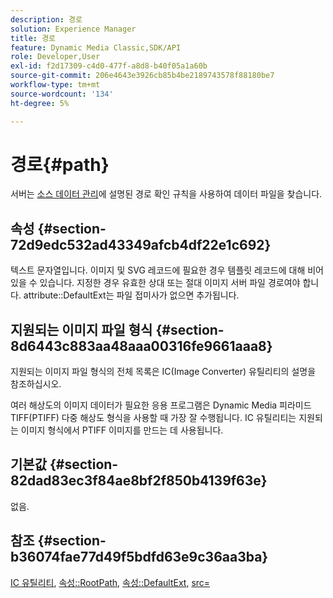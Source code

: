 ```yaml
---
description: 경로
solution: Experience Manager
title: 경로
feature: Dynamic Media Classic,SDK/API
role: Developer,User
exl-id: f2d17309-c4d0-477f-a8d8-b40f05a1a60b
source-git-commit: 206e4643e3926cb85b4be2189743578f88180be7
workflow-type: tm+mt
source-wordcount: '134'
ht-degree: 5%

---
```


# 경로{#path}

서버는 [소스 데이터 관리](../../../../../../is-api/image-serving-api-ref/c-configuration-and-administration/c-configuration-and-administration.md#concept-1ec4d9f0e58a430cae045761f1ff9173)에 설명된 경로 확인 규칙을 사용하여 데이터 파일을 찾습니다.

## 속성 {#section-72d9edc532ad43349afcb4df22e1c692}

텍스트 문자열입니다. 이미지 및 SVG 레코드에 필요한 경우 템플릿 레코드에 대해 비어 있을 수 있습니다. 지정한 경우 유효한 상대 또는 절대 이미지 서버 파일 경로여야 합니다. attribute::DefaultExt는 파일 접미사가 없으면 추가됩니다.

## 지원되는 이미지 파일 형식 {#section-8d6443c883aa48aaa00316fe9661aaa8}

지원되는 이미지 파일 형식의 전체 목록은 IC(Image Converter) 유틸리티의 설명을 참조하십시오.

여러 해상도의 이미지 데이터가 필요한 응용 프로그램은 Dynamic Media 피라미드 TIFF(PTIFF) 다중 해상도 형식을 사용할 때 가장 잘 수행됩니다. IC 유틸리티는 지원되는 이미지 형식에서 PTIFF 이미지를 만드는 데 사용됩니다.

## 기본값 {#section-82dad83ec3f84ae8bf2f850b4139f63e}

없음.

## 참조 {#section-b36074fae77d49f5bdfd63e9c36aa3ba}

[IC 유틸리티](../../../../../../is-api/is-utils/utilities/r-ic.md#reference-de9f43c63a8f48f1a755ff1760af8b7b),  [속성::RootPath](../../../../../../is-api/image-catalog/image-serving-api-ref/c-image-catalog-reference/c-attributes-reference/r-rootpath.md#reference-17d57e5967be403b8408fa7214017494),  [속성::DefaultExt](../../../../../../is-api/image-catalog/image-serving-api-ref/c-image-catalog-reference/c-attributes-reference/r-defaultext.md#reference-1b96c71a253049ddaeae09892d3484a0),  [src=](../../../../../../is-api/http-ref/image-serving-api-ref/c-http-protocol-reference/c-command-reference/r-src.md#reference-f6506637778c4c69bf106a7924a91ab1)
